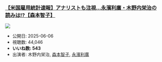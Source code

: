 ### [【米国雇用統計速報】アナリストも注視…永濱利廣・木野内栄治の読みは!?【森本智子】](https://www.youtube.com/watch?v=RZ3FHNX7cUQ)
[![](https://img.youtube.com/vi/RZ3FHNX7cUQ/sddefault.jpg)](https://www.youtube.com/watch?v=RZ3FHNX7cUQ)
-   公開日: 2025-06-06
-   視聴数: 44,046
-   **いいね数: 543**
-   出演者: 木野内栄治, [森本智子](/rehacq_fan/people/森本智子 "wikilink"), [永濱利廣](/rehacq_fan/people/永濱利廣 "wikilink")
